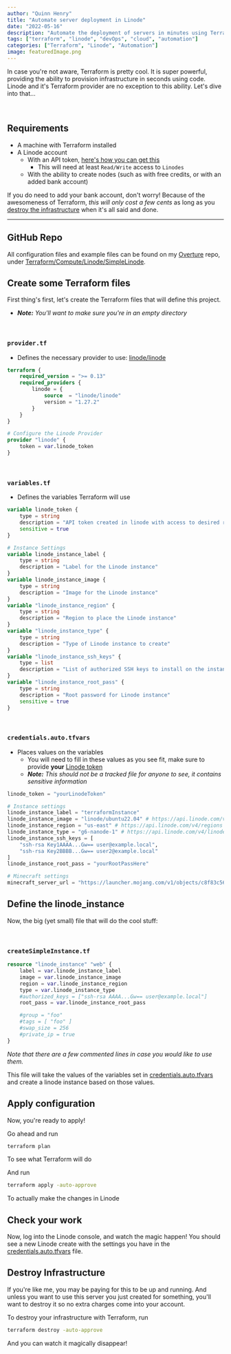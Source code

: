 ```yaml
---
author: "Quinn Henry"
title: "Automate server deployment in Linode"
date: "2022-05-16"
description: "Automate the deployment of servers in minutes using Terraform, feat. Minecraft"
tags: ["terraform", "linode", "devOps", "cloud", "automation"]
categories: ["Terraform", "Linode", "Automation"]
image: featuredImage.png
---
```


In case you're not aware, Terraform is pretty cool. It is super powerful, providing the ability to provision infrastructure in seconds using code. Linode and it's Terraform provider are no exception to this ability. Let's dive into that...

&nbsp;

## Requirements

 - A machine with Terraform installed
 - A Linode account
   - With an API token, [here's how you can get this](https://www.linode.com/docs/products/tools/linode-api/guides/get-access-token/)
     - This will need at least `Read/Write` access to `Linodes`
   - With the ability to create nodes (such as with free credits, or with an added bank account)


If you do need to add your bank account, don't worry! Because of the awesomeness of Terraform, *this will only cost a few cents* as long as you [destroy the infrastructure](#destroy-infrastructure) when it's all said and done.


------

## GitHub Repo

All configuration files and example files can be found on my [Overture](https://github.com/TheQuib/overture) repo, under [Terraform/Compute/Linode/SimpleLinode](https://github.com/TheQuib/overture/tree/master/Terraform/Compute/Linode/SimpleLinode).

## Create some Terraform files

First thing's first, let's create the Terraform files that will define this project.
 - ***Note:*** *You'll want to make sure you're in an empty directory*

&nbsp;

### `provider.tf` 
 - Defines the necessary provider to use: [linode/linode](https://registry.terraform.io/providers/linode/linode/latest)

```tf
terraform {
    required_version = ">= 0.13"
    required_providers {
        linode = {
            source  = "linode/linode"
            version = "1.27.2"
        }
    }
}

# Configure the Linode Provider
provider "linode" {
    token = var.linode_token
}
```

&nbsp;

### `variables.tf`
 - Defines the variables Terraform will use

```tf
variable linode_token {
    type = string
    description = "API token created in linode with access to desired resources"
    sensitive = true
}

# Instance Settings
variable linode_instance_label {
    type = string
    description = "Label for the Linode instance"
}
variable linode_instance_image {
    type = string
    description = "Image for the Linode instance"
}
variable "linode_instance_region" {
    type = string
    description = "Region to place the Linode instance"
}
variable "linode_instance_type" {
    type = string
    description = "Type of Linode instance to create"
}
variable "linode_instance_ssh_keys" {
    type = list
    description = "List of authorized SSH keys to install on the instance"
}
variable "linode_instance_root_pass" {
    type = string
    description = "Root password for Linode instance"
    sensitive = true
}
```

&nbsp;

### `credentials.auto.tfvars` 
 - Places values on the variables
   - You will need to fill in these values as you see fit, make sure to provide **your** [Linode token](https://www.linode.com/docs/products/tools/linode-api/guides/get-access-token/)
   - ***Note:*** *This should not be a tracked file for anyone to see, it contains sensitive information*

```tf
linode_token = "yourLinodeToken"

# Instance settings
linode_instance_label = "terraformInstance"
linode_instance_image = "linode/ubuntu22.04" # https://api.linode.com/v4/images
linode_instance_region = "us-east" # https://api.linode.com/v4/regions
linode_instance_type = "g6-nanode-1" # https://api.linode.com/v4/linode/types
linode_instance_ssh_keys = [
    "ssh-rsa Key1AAAA...Gw== user@example.local",
    "ssh-rsa Key2BBBB...Gw== user2@example.local"
]
linode_instance_root_pass = "yourRootPassHere"

# Minecraft settings
minecraft_server_url = "https://launcher.mojang.com/v1/objects/c8f83c5655308435b3dcf03c06d9fe8740a77469/server.jar" # From https://www.minecraft.net/en-us/download/server
```

## Define the linode_instance

Now, the big (yet small) file that will do the cool stuff:

&nbsp;

### `createSimpleInstance.tf`

```tf
resource "linode_instance" "web" {
    label = var.linode_instance_label
    image = var.linode_instance_image
    region = var.linode_instance_region
    type = var.linode_instance_type
    #authorized_keys = ["ssh-rsa AAAA...Gw== user@example.local"]
    root_pass = var.linode_instance_root_pass

    #group = "foo"
    #tags = [ "foo" ]
    #swap_size = 256
    #private_ip = true
}
```

*Note  that there are a few commented lines in case you would like to use them.*

This file will take the values of the variables set in [credentials.auto.tfvars](#credentialsautotfvars) and create a linode instance based on those values.

## Apply configuration

Now, you're ready to apply!

Go ahead and run

```bash
terraform plan
```

To see what Terraform will do

And run

```bash
terraform apply -auto-approve
```

To actually make the changes in Linode


## Check your work

Now, log into the Linode console, and watch the magic happen! You should see a new Linode create with the settings you have in the [credentials.auto.tfvars](#credentialsautotfvars) file.


## Destroy Infrastructure

If you're like me, you may be paying for this to be up and running. And unless you want to use this server you just created for something, you'll want to destroy it so no extra charges come into your account.

To destroy your infrastructure with Terraform, run

```bash
terraform destroy -auto-approve
```
 
And you can watch it magically disappear!

&nbsp;
